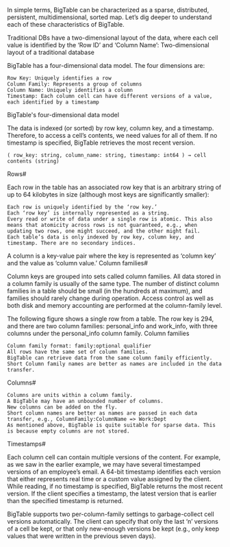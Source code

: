 In simple terms, BigTable can be characterized as a sparse, distributed, persistent, multidimensional, sorted map. Let’s dig deeper to understand each of these characteristics of BigTable.

Traditional DBs have a two-dimensional layout of the data, where each cell value is identified by the ‘Row ID’ and ‘Column Name’:
Two-dimensional layout of a traditional database

BigTable has a four-dimensional data model. The four dimensions are:

    Row Key: Uniquely identifies a row
    Column Family: Represents a group of columns
    Column Name: Uniquely identifies a column
    Timestamp: Each column cell can have different versions of a value, each identified by a timestamp

BigTable's four-dimensional data model

The data is indexed (or sorted) by row key, column key, and a timestamp. Therefore, to access a cell’s contents, we need values for all of them. If no timestamp is specified, BigTable retrieves the most recent version.

    ( row_key: string, column_name: string, timestamp: int64 ) → cell contents (string)

Rows#

Each row in the table has an associated row key that is an arbitrary string of up to 64 kilobytes in size (although most keys are significantly smaller):

    Each row is uniquely identified by the ‘row key.’
    Each ‘row key’ is internally represented as a string.
    Every read or write of data under a single row is atomic. This also means that atomicity across rows is not guaranteed, e.g., when updating two rows, one might succeed, and the other might fail.
    Each table’s data is only indexed by row key, column key, and timestamp. There are no secondary indices.

A column is a key-value pair where the key is represented as ‘column key’ and the value as ‘column value.’
Column families#

Column keys are grouped into sets called column families. All data stored in a column family is usually of the same type. The number of distinct column families in a table should be small (in the hundreds at maximum), and families should rarely change during operation. Access control as well as both disk and memory accounting are performed at the column-family level.

The following figure shows a single row from a table. The row key is 294, and there are two column families: personal_info and work_info, with three columns under the personal_info column family.
Column families

    Column family format: family:optional qualifier
    All rows have the same set of column families.
    BigTable can retrieve data from the same column family efficiently.
    Short Column family names are better as names are included in the data transfer.

Columns#

    Columns are units within a column family.
    A BigTable may have an unbounded number of columns.
    New columns can be added on the fly.
    Short column names are better as names are passed in each data transfer, e.g., ColumnFamily:ColumnName => Work:Dept
    As mentioned above, BigTable is quite suitable for sparse data. This is because empty columns are not stored.

Timestamps#

Each column cell can contain multiple versions of the content. For example, as we saw in the earlier example, we may have several timestamped versions of an employee’s email. A 64-bit timestamp identifies each version that either represents real time or a custom value assigned by the client. While reading, if no timestamp is specified, BigTable returns the most recent version. If the client specifies a timestamp, the latest version that is earlier than the specified timestamp is returned.

BigTable supports two per-column-family settings to garbage-collect cell versions automatically. The client can specify that only the last ‘n’ versions of a cell be kept, or that only new-enough versions be kept (e.g., only keep values that were written in the previous seven days).
